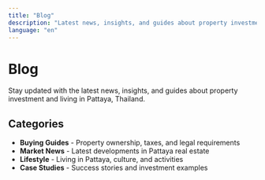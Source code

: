```yaml
---
title: "Blog"
description: "Latest news, insights, and guides about property investment and living in Pattaya, Thailand. Expert knowledge for your real estate decisions."
language: "en"
---
```


# Blog

Stay updated with the latest news, insights, and guides about property investment and living in Pattaya, Thailand.

## Categories

- **Buying Guides** - Property ownership, taxes, and legal requirements
- **Market News** - Latest developments in Pattaya real estate
- **Lifestyle** - Living in Pattaya, culture, and activities
- **Case Studies** - Success stories and investment examples